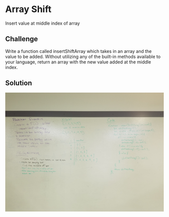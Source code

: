 # Array Shift
Insert value at middle index of array

## Challenge
Write a function called insertShiftArray which takes in an array and the value to be added. Without utilizing any of the built-in methods available to your language, return an array with the new value added at the middle index.

## Solution
![array-shift.jpg](../assets/array-shift.jpg)